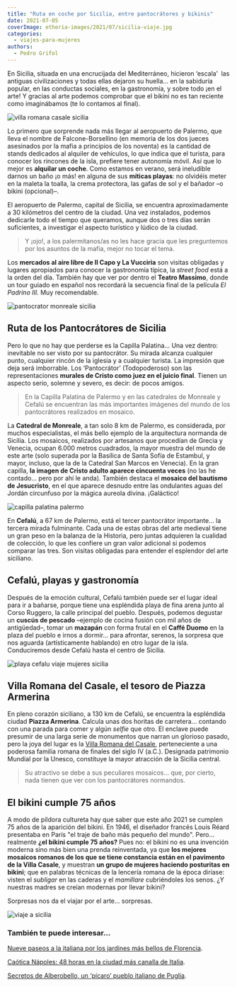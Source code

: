 ```yaml
---
title: "Ruta en coche por Sicilia, entre pantocrátores y bikinis"
date: 2021-07-05
coverImage: etheria-images/2021/07/sicilia-viaje.jpg
categories: 
  - viajes-para-mujeres
authors: 
  - Pedro Grifol
---
```


En Sicilia, situada en una encrucijada del Mediterráneo, hicieron ‘escala’  las antiguas civilizaciones y todas ellas dejaron su huella… en la sabiduría popular, en las conductas sociales, en la gastronomía, y sobre todo ¡en el arte! Y gracias al arte podemos comprobar que el bikini no es tan reciente como imaginábamos (te lo contamos al final).

![villa romana casale sicilia](etheria-images/2018/07/Bikinis-en-la-Villa-Romana-del-Casale-viajes-mujeres-sicilia-1024x460.jpg "Mosaicos de Villa Casale (Piazza Armerina, Sicilia). © Pedro Grifol")

Lo primero que sorprende nada más llegar al aeropuerto de Palermo, que lleva el nombre 
de Falcone-Borsellino (en memoria de los dos jueces asesinados por la mafia a principios 
de los noventa) es la cantidad de stands dedicados al alquiler de vehículos, lo que 
indica que el turista, para conocer los rincones de la isla, prefiere tener autonomía 
móvil. Así que lo mejor es **alquilar un coche**. Como estamos en verano, será 
ineludible darnos un baño ¡o más! en alguna de sus **míticas playas**: no olvidéis meter 
en la maleta la toalla, la crema protectora, las gafas de sol y el bañador –o bikini 
(opcional)–. 

El aeropuerto de Palermo, capital de Sicilia, se encuentra aproximadamente a 30 
kilómetros del centro de la ciudad. Una vez instalados, podemos dedicarle todo el tiempo 
que queramos, aunque dos o tres días serán suficientes, a investigar el aspecto 
turístico y lúdico de la ciudad. 

> Y ¡ojo!, a los palermitanos/as no les hace gracia que les preguntemos por los asuntos de 
> la mafia, mejor no tocar el tema. 

Los **mercados al aire libre de Il Capo y La Vucciria** son visitas obligadas y lugares 
apropiados para conocer la gastronomía típica, la _street food_ está a la orden del día. 
También hay que ver por dentro el **Teatro Massimo**, donde un tour guiado en español 
nos recordará la secuencia final de la película _El Padrino III._ Muy recomendable. 

![pantocrator monreale sicilia](etheria-images/2018/07/Monreale-El-pantocrator-de-la-catedral-viajes-mujeres-sicilia-1024x654.jpg "Pantocrátor de la Catedral de Monreale (Sicilia). © Pedro Grifol")

## Ruta de los Pantocrátores de Sicilia

Pero lo que no hay que perderse es la Capilla Palatina… Una vez dentro: inevitable no 
ser visto por su pantocrátor. Su mirada alcanza cualquier punto, cualquier rincón de la 
iglesia y a cualquier turista. La impresión que deja será imborrable. Los ‘Pantocrátor’ 
(Todopoderoso) son las representaciones **murales de Cristo como juez en el juicio 
final**. Tienen un aspecto serio, solemne y severo, es decir: de pocos amigos. 

> En la Capilla Palatina de Palermo y en las catedrales de Monreale y Cefalú se encuentran 
> las más importantes imágenes del mundo de los pantocrátores realizados en mosaico. 

La **Catedral de Monreale**, a tan solo 8 km de Palermo, es considerada, por muchos 
especialistas, el más bello ejemplo de la arquitectura normanda de Sicilia. Los 
mosaicos, realizados por artesanos que procedían de Grecia y Venecia, ocupan 6.000 
metros cuadrados, la mayor muestra del mundo de este arte (solo superada por la Basílica 
de Santa Sofía de Estambul, y mayor, incluso, que la de la Catedral San Marcos en 
Venecia). En la gran capilla, **la imagen de Cristo adulto aparece cincuenta veces** (no 
las he contado… pero por ahí le anda). También destaca el **mosaico del bautismo de 
Jesucristo**, en el que aparece desnudo entre las ondulantes aguas del Jordán circunfuso 
por la mágica aureola divina. ¡Galáctico! 

![capilla palatina palermo](etheria-images/2018/07/Capilla-Palatina-de-Palermo-viajes-mujeres-sicilia-1024x598.jpg "Mosaicos de la Capilla Palatina de Palermo. © Pedro Grifol")

En **Cefalú**, a 67 km de Palermo, está el tercer pantocrátor importante… la tercera 
mirada fulminante. Cada una de estas obras del arte medieval tiene un gran peso en la 
balanza de la Historia, pero juntas adquieren la cualidad de colección, lo que les 
confiere un gran valor adicional si podemos comparar las tres. Son visitas obligadas 
para entender el esplendor del arte siciliano. 

## Cefalú, playas y gastronomía

Después de la emoción cultural, Cefalú también puede ser el lugar ideal para ir a 
bañarse, porque tiene una espléndida playa de fina arena junto al Corso Ruggero, la 
calle principal del pueblo. Después, podemos degustar un **cuscús de pescado** –ejemplo 
de cocina fusión con mil años de antigüedad–, tomar un **mazapán** con forma frutal en 
el **Caffé Duomo** en la plaza del pueblo e irnos a dormir… para afrontar, serenos, la 
sorpresa que nos aguarda (artísticamente hablando) en otro lugar de la isla. 
Conduciremos desde Cefalú hasta el centro de Sicilia. 

![playa cefalu viaje mujeres sicilia](etheria-images/2018/07/Palaya-de-Cefalu-mujeres-viaje-sicilia-1024x571.jpg "Playa de Cefalú (Sicilia). © Pedro Grifol")

## Villa Romana del Casale, el tesoro de Piazza Armerina

En pleno corazón siciliano, a 130 km de Cefalú, se encuentra la espléndida ciudad 
**Piazza Armerina**. Calcula unas dos horitas de carretera… contando con una parada para 
comer y algún _selfie_ que otro. El enclave puede presumir de una larga serie de 
monumentos que narran un glorioso pasado, pero la joya del lugar es la [Villa Romana del 
Casale](http://www.villaromanadelcasale.it), perteneciente a una poderosa familia romana 
de finales del siglo IV (a.C.). Designada patrimonio Mundial por la Unesco, constituye 
la mayor atracción de la Sicilia central. 

> Su atractivo se debe a sus peculiares mosaicos… que, por cierto, nada tienen que ver con 
> los pantocrátores normandos. 

## El bikini cumple 75 años

A modo de píldora cultureta hay que saber que este año 2021 se cumplen 75 años de la 
aparición del bikini. En 1946, el diseñador francés Louis Réard presentaba en París "el 
traje de baño más pequeño del mundo". Pero... realmente **¿el bikini cumple 75 años?** 
Pues no: el bikini no es una invención moderna sino más bien una prenda reinventada, ya 
que **los mejores mosaicos romanos de los que se tiene constancia están en el pavimento 
de la Villa Casale**, y muestran **un grupo de mujeres haciendo posturitas en bikini**; 
que en palabras técnicas de la lencería romana de la época diríase: visten el _subligar_ 
en las caderas y el _mamillare_ cubriéndoles los senos. ¿Y nuestras madres se creían 
modernas por llevar bikini? 

Sorpresas nos da el viajar por el arte… sorpresas. 

![viaje a sicilia](etheria-images/2021/07/sicilia-viaje.jpg "Sicilia.")

### También te puede interesar...

[Nueve paseos a la italiana por los jardines más bellos de 
Florencia](https://etheriamagazine.com/2021/05/21/paseos-por-los-jardines-mas-bellos-de-florencia/). 

[Caótica Nápoles: 48 horas en la ciudad más canalla de 
Italia](https://etheriamagazine.com/2020/09/04/que-ver-en-napoles-en-fin-de-semana/). 

[Secretos de Alberobello, un ‘pícaro’ pueblo italiano de 
Puglia](https://etheriamagazine.com/2019/04/15/que-ver-alberobello-italia-unesco/).
